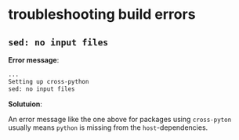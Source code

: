 # troubleshooting build errors

## `sed: no input files`

**Error message**:
```bash
...
Setting up cross-python
sed: no input files

```


**Solutuion**:

An error message like the one above for packages using `cross-pyton` usually means
`python` is missing from the `host`-dependencies.

